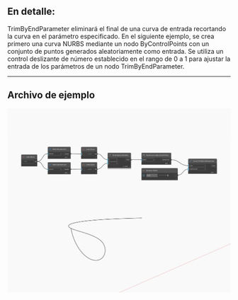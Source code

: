 ## En detalle:
TrimByEndParameter eliminará el final de una curva de entrada recortando la curva en el parámetro especificado. En el siguiente ejemplo, se crea primero una curva NURBS mediante un nodo ByControlPoints con un conjunto de puntos generados aleatoriamente como entrada. Se utiliza un control deslizante de número establecido en el rango de 0 a 1 para ajustar la entrada de los parámetros de un nodo TrimByEndParameter.
___
## Archivo de ejemplo

![TrimByEndParameter](./Autodesk.DesignScript.Geometry.Curve.TrimByEndParameter_img.jpg)

